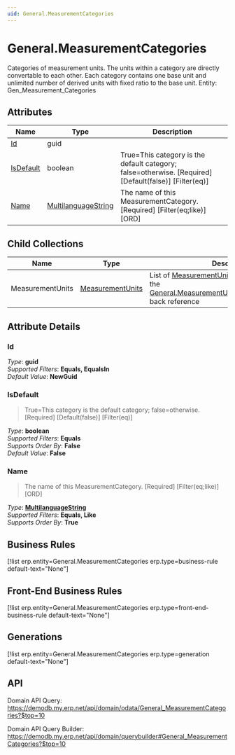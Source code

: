 ```yaml
---
uid: General.MeasurementCategories
---
```

# General.MeasurementCategories

Categories of measurement units. The units within a category are directly convertable to each other. Each category contains one base unit and unlimited number of derived units with fixed ratio to the base unit. Entity: Gen_Measurement_Categories

## Attributes

| Name | Type | Description |
| ---- | ---- | --- |
| [Id](General.MeasurementCategories.md#id) | guid |  
| [IsDefault](General.MeasurementCategories.md#isdefault) | boolean | True=This category is the default category; false=otherwise. [Required] [Default(false)] [Filter(eq)] 
| [Name](General.MeasurementCategories.md#name) | [MultilanguageString](../data-types.md#multilanguagestring) | The name of this MeasurementCategory. [Required] [Filter(eq;like)] [ORD] 

## Child Collections

| Name | Type | Description |
| ---- | ---- | --- |
| MeasurementUnits | [MeasurementUnits](General.MeasurementUnits.md) | List of [MeasurementUnit](General.MeasurementUnits.md) child objects, based on the [General.MeasurementUnit.MeasurementCategory](General.MeasurementUnits.md#measurementcategory) back reference 


## Attribute Details

### Id

_Type_: **guid**  
_Supported Filters_: **Equals, EqualsIn**  
_Default Value_: **NewGuid**  

### IsDefault

> True=This category is the default category; false=otherwise. [Required] [Default(false)] [Filter(eq)]

_Type_: **boolean**  
_Supported Filters_: **Equals**  
_Supports Order By_: **False**  
_Default Value_: **False**  

### Name

> The name of this MeasurementCategory. [Required] [Filter(eq;like)] [ORD]

_Type_: **[MultilanguageString](../data-types.md#multilanguagestring)**  
_Supported Filters_: **Equals, Like**  
_Supports Order By_: **True**  



## Business Rules

[!list erp.entity=General.MeasurementCategories erp.type=business-rule default-text="None"]

## Front-End Business Rules

[!list erp.entity=General.MeasurementCategories erp.type=front-end-business-rule default-text="None"]

## Generations

[!list erp.entity=General.MeasurementCategories erp.type=generation default-text="None"]

## API

Domain API Query:
<https://demodb.my.erp.net/api/domain/odata/General_MeasurementCategories?$top=10>

Domain API Query Builder:
<https://demodb.my.erp.net/api/domain/querybuilder#General_MeasurementCategories?$top=10>

